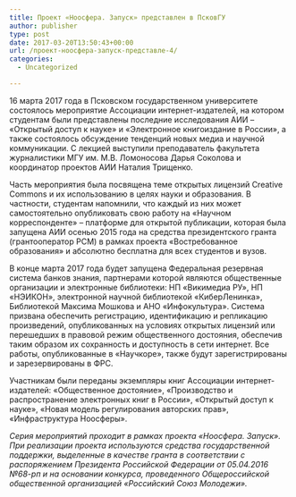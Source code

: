 ```yaml
---
title: Проект «Ноосфера. Запуск» представлен в ПсковГУ
author: publisher
type: post
date: 2017-03-20T13:50:43+00:00
url: /проект-ноосфера-запуск-представле-4/
categories:
  - Uncategorized

---
```

16 марта 2017 года в Псковском государственном университете состоялось мероприятие Ассоциации интернет-издателей, на котором студентам были представлены последние исследования АИИ – «Открытый доступ к науке» и «Электронное книгоиздание в России», а также состоялось обсуждение тенденций новых медиа и научной коммуникации. С лекцией выступили преподаватель факультета журналистики МГУ им. М.В. Ломоносова Дарья Соколова и координатор проектов АИИ Наталия Трищенко.

Часть мероприятия была посвящена теме открытых лицензий Creative Commons и их использованию в целях науки и образования. В частности, студентам напомнили, что каждый из них может самостоятельно опубликовать свою работу на «Научном корреспонденте» – платформе для открытой публикации, которая была запущена АИИ осенью 2015 года на средства президентского гранта (грантооператор РСМ) в рамках проекта «Востребованное образования» и абсолютно бесплатна для всех студентов и вузов.

В конце марта 2017 года будет запущена Федеральная резервная система банков знания, партнерами которой являются общественные организации и электронные библиотеки: НП «Викимедиа РУ», НП «НЭИКОН», электронной научной библиотекой «КиберЛенинка», Библиотекой Максима Мошкова и АНО «Инфокультура». Система призвана обеспечить регистрацию, идентификацию и репликацию произведений, опубликованных на условиях открытых лицензий или перешедших в правовой режим общественного достояния, обеспечив таким образом их сохранность и доступность в сети интернет. Все работы, опубликованные в «Научкоре», также будут зарегистрированы и зарезервированы в ФРС.

Участникам были переданы экземпляры книг Ассоциации интернет-издателей: «Общественное достояние», «Производство и распространение электронных книг в России», «Открытый доступ к науке», «Новая модель регулирования авторских прав», «Инфраструктура Ноосферы».

_Серия мероприятий проходит в рамках проекта «Ноосфера. Запуск». При реализации проекта используются средства государственной поддержки, выделенные в качестве гранта в соответствии c распоряжением Президента Российской Федерации от 05.04.2016 №68-рп и на основании конкурса, проведенного Общероссийской общественной организацией «Российский Союз Молодежи»._